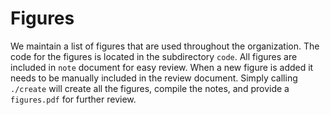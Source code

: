 # Figures

We maintain a list of figures that are used throughout the organization. The
code for the figures is located in the subdirectory ``code``. All figures are
included in ``note`` document for easy review. When a new figure is added it
needs to be manually included in the review document. Simply calling
``./create`` will create all the figures, compile the notes, and provide a
``figures.pdf`` for further review.
